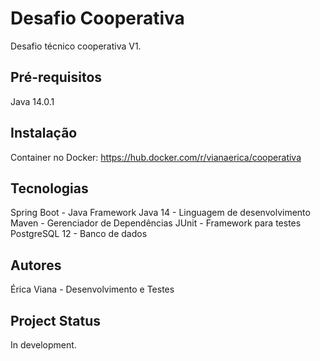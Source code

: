 # Desafio Cooperativa

Desafio técnico cooperativa V1.

## Pré-requisitos
Java 14.0.1

## Instalação
Container no Docker: https://hub.docker.com/r/vianaerica/cooperativa

## Tecnologias
Spring Boot - Java Framework
Java 14 - Linguagem de desenvolvimento
Maven - Gerenciador de Dependências
JUnit - Framework para testes
PostgreSQL 12 - Banco de dados


## Autores
Érica Viana - Desenvolvimento e Testes

## Project Status
In development.

